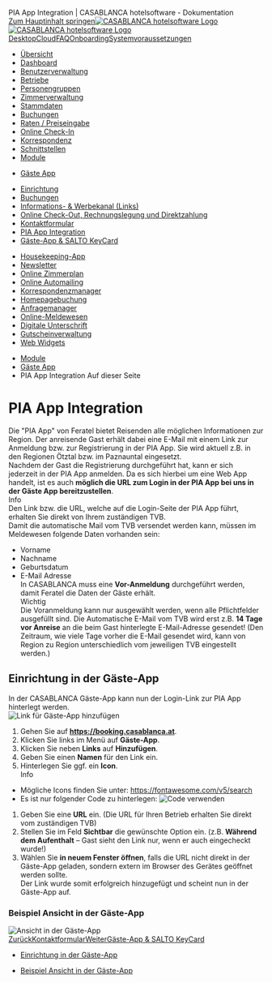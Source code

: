 PIA App Integration | CASABLANCA hotelsoftware - Dokumentation  
[Zum Hauptinhalt springen](https://docs.casablanca.at/cloud/module/guestapp/pia_app/#__docusaurus_skipToContent_fallback)[![CASABLANCA hotelsoftware Logo](https://docs.casablanca.at/img/logo.png) ![CASABLANCA hotelsoftware Logo](https://docs.casablanca.at/img/Casablanca_LOGO_2022_neg.png)](https://docs.casablanca.at/) [Desktop](https://docs.casablanca.at/desktop/desktop/)[Cloud](https://docs.casablanca.at/cloud/cloud_systems/)[FAQ](https://docs.casablanca.at/faq)[Onboarding](https://docs.casablanca.at/onboarding/fiscalization)[Systemvoraussetzungen](https://docs.casablanca.at/system_requirements)  
* [Übersicht](https://docs.casablanca.at/cloud/cloud_systems/)
* [Dashboard](https://docs.casablanca.at/cloud/dashboard/)
* [Benutzerverwaltung](https://docs.casablanca.at/cloud/user_management/)
* [Betriebe](https://docs.casablanca.at/cloud/company/)
* [Personengruppen](https://docs.casablanca.at/cloud/person_groups/)
* [Zimmerverwaltung](https://docs.casablanca.at/cloud/rooms/)
* [Stammdaten](https://docs.casablanca.at/cloud/main_data/)
* [Buchungen](https://docs.casablanca.at/cloud/bookings/)
* [Raten / Preiseingabe](https://docs.casablanca.at/cloud/raten/)
* [Online Check-In](https://docs.casablanca.at/cloud/online_checkin/)
* [Korrespondenz](https://docs.casablanca.at/cloud/online_corr/)
* [Schnittstellen](https://docs.casablanca.at/cloud/interfaces/)
* [Module](https://docs.casablanca.at/cloud/module/)
+ [Gäste App](https://docs.casablanca.at/cloud/module/guestapp/)
- [Einrichtung](https://docs.casablanca.at/cloud/module/guestapp/installation)
- [Buchungen](https://docs.casablanca.at/cloud/module/guestapp/bookings)
- [Informations- & Werbekanal (Links)](https://docs.casablanca.at/cloud/module/guestapp/info)
- [Online Check-Out, Rechnungslegung und Direktzahlung](https://docs.casablanca.at/cloud/module/guestapp/checkout)
- [Kontaktformular](https://docs.casablanca.at/cloud/module/guestapp/contact_form)
- [PIA App Integration](https://docs.casablanca.at/cloud/module/guestapp/pia_app)
- [Gäste-App & SALTO KeyCard](https://docs.casablanca.at/cloud/module/guestapp/salto)
+ [Housekeeping-App](https://docs.casablanca.at/cloud/module/housekeeping/)
+ [Newsletter](https://docs.casablanca.at/cloud/module/newsletter/)
+ [Online Zimmerplan](https://docs.casablanca.at/cloud/module/online_roomplan/)
+ [Online Automailing](https://docs.casablanca.at/cloud/module/automailing/)
+ [Korrespondenzmanager](https://docs.casablanca.at/cloud/module/corr_mgr/)
+ [Homepagebuchung](https://docs.casablanca.at/cloud/module/homepage/)
+ [Anfragemanager](https://docs.casablanca.at/cloud/module/query/)
+ [Online-Meldewesen](https://docs.casablanca.at/cloud/module/register/)
+ [Digitale Unterschrift](https://docs.casablanca.at/cloud/module/signature/)
+ [Gutscheinverwaltung](https://docs.casablanca.at/cloud/module/voucher/)
+ [Web Widgets](https://docs.casablanca.at/cloud/module/widget/)  
* [Module](https://docs.casablanca.at/cloud/module/)
* [Gäste App](https://docs.casablanca.at/cloud/module/guestapp/)
* PIA App Integration
Auf dieser Seite

# PIA App Integration  
Die "PIA App" von Feratel bietet Reisenden alle möglichen Informationen zur Region. Der anreisende Gast erhält dabei eine E-Mail mit einem Link zur Anmeldung bzw. zur Registrierung in der PIA App. Sie wird aktuell z.B. in den Regionen Ötztal bzw. im Paznauntal eingesetzt.  
Nachdem der Gast die Registrierung durchgeführt hat, kann er sich jederzeit in der PIA App anmelden. Da es sich hierbei um eine Web App handelt, ist es auch **möglich die URL zum Login in der PIA App bei uns in der Gäste App bereitzustellen**.  
Info  
Den Link bzw. die URL, welche auf die Login-Seite der PIA App führt, erhalten Sie direkt von Ihrem zuständigen TVB.  
Damit die automatische Mail vom TVB versendet werden kann, müssen im Meldewesen folgende Daten vorhanden sein:  
* Vorname
* Nachname
* Geburtsdatum
* E-Mail Adresse  
In CASABLANCA muss eine **Vor-Anmeldung** durchgeführt werden, damit Feratel die Daten der Gäste erhält.  
Wichtig  
Die Voranmeldung kann nur ausgewählt werden, wenn alle Pflichtfelder ausgefüllt sind. Die Automatische E-Mail vom TVB wird erst z.B. **14 Tage vor Anreise** an die beim Gast hinterlegte E-Mail-Adresse gesendet! (Den Zeitraum, wie viele Tage vorher die E-Mail gesendet wird, kann von Region zu Region unterschiedlich vom jeweiligen TVB eingestellt werden.)

## Einrichtung in der Gäste-App[](https://docs.casablanca.at/cloud/module/guestapp/pia_app/#einrichtung-in-der-gäste-app "Direkter Link zu Einrichtung in der Gäste-App")  
In der CASABLANCA Gäste-App kann nun der Login-Link zur PIA App hinterlegt werden.  
![Link für Gäste-App hinzufügen](https://docs.casablanca.at/assets/images/configuration-2321e6010d44a6508d5680fdaaf194d3.png "Link für Gäste-App hinzufügen")  
1. Gehen Sie auf **<https://booking.casablanca.at>**.
2. Klicken Sie links im Menü auf **Gäste-App**.
3. Klicken Sie neben **Links** auf **Hinzufügen**.
4. Geben Sie einen **Namen** für den Link ein.
5. Hinterlegen Sie ggf. ein **Icon**.  
Info  
* Mögliche Icons finden Sie unter: <https://fontawesome.com/v5/search>
* Es ist nur folgender Code zu hinterlegen:
![Code verwenden](https://docs.casablanca.at/assets/images/example_icon_code-67a3339f74eb898620c204d1a433452a.png "Code verwenden")  
1. Geben Sie eine **URL** ein. (Die URL für Ihren Betrieb erhalten Sie direkt vom zuständigen TVB)
2. Stellen Sie im Feld **Sichtbar** die gewünschte Option ein. (z.B. **Während dem Aufenthalt** – Gast sieht den Link nur, wenn er auch eingecheckt wurde!)
3. Wählen Sie **in neuem Fenster öffnen**, falls die URL nicht direkt in der Gäste-App geladen, sondern extern im Browser des Gerätes geöffnet werden sollte.  
Der Link wurde somit erfolgreich hinzugefügt und scheint nun in der Gäste-App auf.

### Beispiel Ansicht in der Gäste-App[](https://docs.casablanca.at/cloud/module/guestapp/pia_app/#beispiel-ansicht-in-der-gäste-app "Direkter Link zu Beispiel Ansicht in der Gäste-App")  
![Ansicht in der Gäste-App](https://docs.casablanca.at/assets/images/view_guestapp-a888a5fa9f64c7f63e2f37becd5fca6f.png "Ansicht in der Gäste-App")  
[ZurückKontaktformular](https://docs.casablanca.at/cloud/module/guestapp/contact_form)[WeiterGäste-App & SALTO KeyCard](https://docs.casablanca.at/cloud/module/guestapp/salto)  
* [Einrichtung in der Gäste-App](https://docs.casablanca.at/cloud/module/guestapp/pia_app/#einrichtung-in-der-gäste-app)
+ [Beispiel Ansicht in der Gäste-App](https://docs.casablanca.at/cloud/module/guestapp/pia_app/#beispiel-ansicht-in-der-gäste-app)